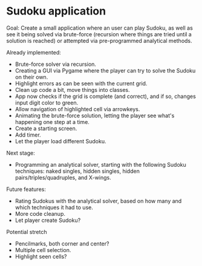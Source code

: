 # Sudoku application
Goal: Create a small application where an user can play Sudoku, as well as see it being solved via brute-force (recursion where things are tried until a solution is reached) or attempted via pre-programmed analytical methods.

Already implemented:
* Brute-force solver via recursion.
* Creating a GUI via Pygame where the player can try to solve the Sudoku on their own.
* Highlight errors as can be seen with the current grid.
* Clean up code a bit, move things into classes.
* App now checks if the grid is complete (and correct), and if so, changes input digit color to green.
* Allow navigation of highlighted cell via arrowkeys.
* Animating the brute-force solution, letting the player see what's happening one step at a time.
* Create a starting screen.
* Add timer.
* Let the player load different Sudoku.

Next stage:
* Programming an analytical solver, starting with the following Sudoku techniques: naked singles, hidden singles, hidden pairs/triples/quadruples, and X-wings.

Future features:
* Rating Sudokus with the analytical solver, based on how many and which techniques it had to use.
* More code cleanup.
* Let player create Sudoku?

Potential stretch
* Pencilmarks, both corner and center?
* Multiple cell selection.
* Highlight seen cells?